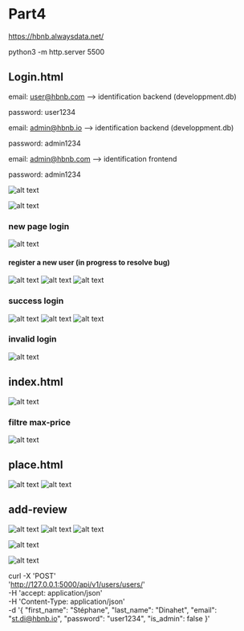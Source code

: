 # Part4
https://hbnb.alwaysdata.net/

python3 -m http.server 5500

## Login.html
email: user@hbnb.com   --> identification backend (developpment.db)

password: user1234


email: admin@hbnb.io   --> identification backend (developpment.db)

password: admin1234


email: admin@hbnb.com   --> identification frontend

password: admin1234

![alt text](frontend/images/image-11.png)

![alt text](frontend/images/image-4.png)

### new page login
![alt text](frontend/images/image-12.png)

#### register a new user (in progress to resolve bug)
![alt text](frontend/images/image-13.png)
![alt text](frontend/images/image-14.png)
![alt text](frontend/images/image-15.png)

### success login
![alt text](frontend/images/image-7.png)
![alt text](frontend/images/image-16.png)
![alt text](frontend/images/image-17.png)

### invalid login
![alt text](frontend/images/image-8.png)

## index.html
![alt text](frontend/images/image-3.png)

### filtre max-price
![alt text](frontend/images/image-9.png)


## place.html
![alt text](frontend/images/image-5.png)
![alt text](frontend/images/image-6.png)


## add-review
![alt text](frontend/images/image-2.png)
![alt text](frontend/images/image.png)
![alt text](frontend/images/image-1.png)


![alt text](frontend/images/image-10.png)


![alt text](frontend/images/image-18.png)

curl -X 'POST' \
  'http://127.0.0.1:5000/api/v1/users/users/' \
  -H 'accept: application/json' \
  -H 'Content-Type: application/json' \
  -d '{
  "first_name": "Stéphane",
  "last_name": "Dinahet",
  "email": "st.di@hbnb.io",
  "password": "user1234",
  "is_admin": false
}'
